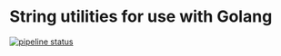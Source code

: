 String utilities for use with Golang
====================================

[![pipeline status](https://gitlab.com/gbraad/go-stringutils/badges/master/pipeline.svg)](https://gitlab.com/gbraad/go-stringutils/commits/master)
